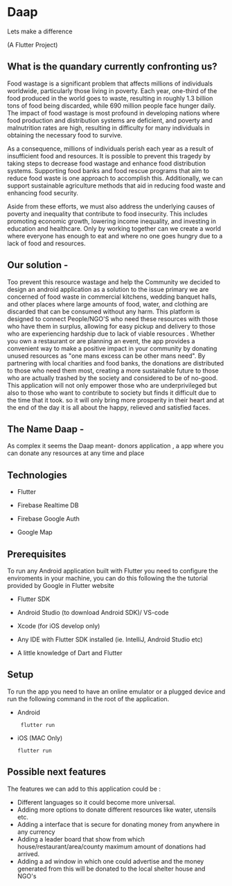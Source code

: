 #    Daap    

Lets make a difference 

(A Flutter Project)

## What is the quandary currently confronting us?

Food wastage is a significant problem that affects millions of individuals worldwide, particularly those living in poverty. Each year, one-third of the food produced in the world goes to waste, resulting in roughly 1.3 billion tons of food being discarded, while 690 million people face hunger daily. The impact of food wastage is most profound in developing nations where food production and distribution systems are deficient, and poverty and malnutrition rates are high, resulting in difficulty for many individuals in obtaining the necessary food to survive.

As a consequence, millions of individuals perish each year as a result of insufficient food and resources. It is possible to prevent this tragedy by taking steps to decrease food wastage and enhance food distribution systems. Supporting food banks and food rescue programs that aim to reduce food waste is one approach to accomplish this. Additionally, we can support sustainable agriculture methods that aid in reducing food waste and enhancing food security.

Aside from these efforts, we must also address the underlying causes of poverty and inequality that contribute to food insecurity. This includes promoting economic growth, lowering income inequality, and investing in education and healthcare. Only by working together can we create a world where everyone has enough to eat and where no one goes hungry due to a lack of food and resources.

## Our solution -

Too prevent this resource wastage and help the Community we decided to design an android application  as a solution to the issue primary we are concerned of food waste in commercial kitchens, wedding banquet halls, and other places where large amounts of food, water, and clothing are discarded that can be consumed without any harm. This platform is designed to connect People/NGO'S who need these resources with those who have them in surplus, allowing for easy pickup and delivery to those who are experiencing hardship due to lack of viable resources . Whether you own a restaurant or are planning an event, the app provides a convenient way to make a positive impact in your community by donating unused resources as "one mans excess can be other mans need". By partnering with local charities and food banks, the donations are distributed to those who need them most, creating a more sustainable future to those who are actually trashed by the society and considered to be of no-good. 
This application will not only empower those who are underprivileged but also to those who want to contribute to society but finds it difficult due to the time that it took. so it will only bring more prosperity in their heart and at the end of the day it is all about the happy, relieved  and satisfied faces.

## The Name Daap -

As complex it seems the Daap meant- donors application , a app where you can donate any resources at any time and place

## Technologies

- Flutter

- Firebase Realtime DB

- Firebase Google Auth

- Google Map
 
## Prerequisites

To run any Android application built with Flutter you need to configure the enviroments in your machine, you can do this following the the tutorial provided by Google in Flutter website

- Flutter SDK

- Android Studio (to download Android SDK)/ VS-code

- Xcode (for iOS develop only)

- Any IDE with Flutter SDK installed (ie. IntelliJ, Android Studio etc)

- A little knowledge of Dart and Flutter

## Setup

To run the app you need to have an online emulator or a plugged device and run the following command in the root of the application.

- Android

       flutter run

- iOS (MAC Only)


      flutter run

## Possible next features
The features we can add to this application could be :

- Different languages so it could become more universal.
- Adding more options to donate different resources like water, utensils etc.
- Adding a interface that is secure for donating money from anywhere in any currency 
- Adding a leader board that show from which house/restaurant/area/county maximum amount of donations had arrived.
- Adding a ad window in which one could advertise and the money generated from this will be donated to the local shelter house and NGO's

